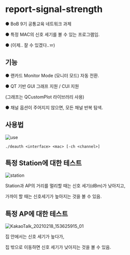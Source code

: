 # report-signal-strength
● BoB 9기 공통교육 네트워크 과제

● 특정 MAC의 신호 세기를 볼 수 있는 프로그램임.

● (이제.. 잘 수 있겠다..ㅠ)

## 기능
● 랜카드 Monitor Mode (모니터 모드) 자동 전환.

● QT 기반 GUI 그래프 지원 / CUI 지원

(그래프는 QCustomPlot 라이브러리 사용)

● 채널 옵션이 주어지지 않으면, 모든 채널 반복 탐색.


## 사용법
![use](https://user-images.githubusercontent.com/12112214/108315378-acd1e200-71fe-11eb-951c-274dab4322fc.png)

    ./deauth <interface> <mac> [-ch <channel>]

## 특정 Station에 대한 테스트
![station](https://user-images.githubusercontent.com/12112214/108315479-d25eeb80-71fe-11eb-9d0c-457b18c2e6e3.png)

Station과 AP의 거리를 멀리할 때는 신호 세기(dBm)가 낮아지고,

가까이 할 때는 신호세기가 높아지는 것을 볼 수 있음.

## 특정 AP에 대한 테스트
![KakaoTalk_20210218_153625915_01](https://user-images.githubusercontent.com/12112214/108315954-8791a380-71ff-11eb-8421-73ad9f5a936b.jpg)

집 안에서는 신호 세기가 높다가,

집 밖으로 이동하면 신호 세기가 낮아지는 것을 볼 수 있음.
